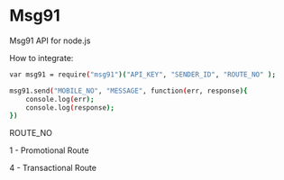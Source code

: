 # Msg91
Msg91 API for node.js

How to integrate:

```sh
var msg91 = require("msg91")("API_KEY", "SENDER_ID", "ROUTE_NO" );

msg91.send("MOBILE_NO", "MESSAGE", function(err, response){
    console.log(err);
    console.log(response);
})
```


ROUTE_NO

1 - Promotional Route

4 - Transactional Route


